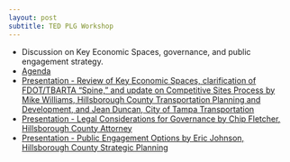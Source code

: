 ```yaml
---
layout: post
subtitle: TED PLG Workshop
---
```


* Discussion on Key Economic Spaces, governance, and public engagement strategy.
* [Agenda](http://www.hillsboroughcounty.org/DocumentCenter/View/11195 )
* [Presentation - Review of Key Economic Spaces, clarification of FDOT/TBARTA “Spine,” and update on Competitive Sites Process by Mike Williams, Hillsborough County Transportation Planning and Development, and Jean Duncan, City of Tampa Transportation ](http://www.hillsboroughcounty.org/DocumentCenter/View/11194 )
* [Presentation - Legal Considerations for Governance by Chip Fletcher, Hillsborough County Attorney](http://www.hillsboroughcounty.org/DocumentCenter/View/11192 )
* [Presentation - Public Engagement Options by Eric Johnson, Hillsborough County Strategic Planning](http://65.49.32.144/Hillsborough/a6bda8fa-40d9-4aac-830b-8d5f0c88e888/Trans_Econ_Dev_WS_2_26_2014/presentation_file/mgpresenter.html?Stream=low  )
